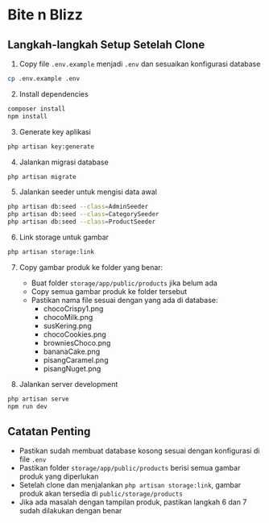 # Bite n Blizz

## Langkah-langkah Setup Setelah Clone

1. Copy file `.env.example` menjadi `.env` dan sesuaikan konfigurasi database
```bash
cp .env.example .env
```

2. Install dependencies
```bash
composer install
npm install
```

3. Generate key aplikasi
```bash
php artisan key:generate
```

4. Jalankan migrasi database
```bash
php artisan migrate
```

5. Jalankan seeder untuk mengisi data awal
```bash
php artisan db:seed --class=AdminSeeder
php artisan db:seed --class=CategorySeeder
php artisan db:seed --class=ProductSeeder
```

6. Link storage untuk gambar
```bash
php artisan storage:link
```

7. Copy gambar produk ke folder yang benar:
   - Buat folder `storage/app/public/products` jika belum ada
   - Copy semua gambar produk ke folder tersebut
   - Pastikan nama file sesuai dengan yang ada di database:
     - chocoCrispy1.png
     - chocoMilk.png
     - susKering.png
     - chocoCookies.png
     - browniesChoco.png
     - bananaCake.png
     - pisangCaramel.png
     - pisangNuget.png

8. Jalankan server development
```bash
php artisan serve
npm run dev
```

## Catatan Penting
- Pastikan sudah membuat database kosong sesuai dengan konfigurasi di file `.env`
- Pastikan folder `storage/app/public/products` berisi semua gambar produk yang diperlukan
- Setelah clone dan menjalankan `php artisan storage:link`, gambar produk akan tersedia di `public/storage/products`
- Jika ada masalah dengan tampilan produk, pastikan langkah 6 dan 7 sudah dilakukan dengan benar
